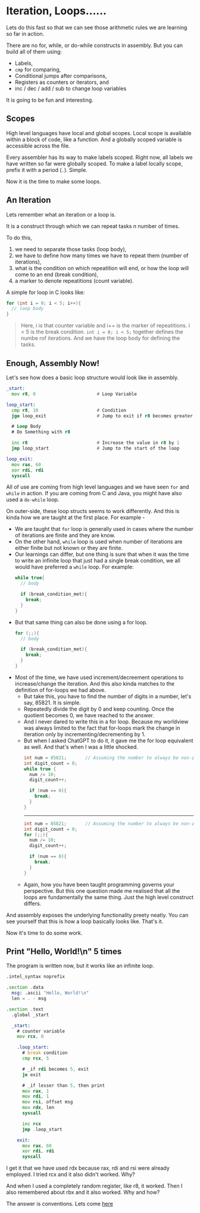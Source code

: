 # Iteration, Loops......

Lets do this fast so that we can see those arithmetic rules we are learning so far in action.

There are no for, while, or do-while constructs in assembly. But you can build all of them using:

  - Labels,
  - `cmp` for comparing,
  - Conditional jumps after comparisons,
  - Registers as counters or iterators, and
  - inc / dec / add / sub to change loop variables

It is going to be fun and interesting.

## Scopes

High level languages have local and global scopes. Local scope is available within a block of code, like a function. And a globally scoped variable is accessible across the file.

Every assembler has its way to make labels scoped. Right now, all labels we have written so far were globally scoped. To make a label locally scope, prefix it with a period (`.`). Simple.

Now it is the time to make some loops.

## An Iteration

Lets remember what an iteration or a loop is.

It is a construct through which we can repeat tasks *n* number of times.

To do this,
  1. we need to separate those tasks (loop body),
  2. we have to define how many times we have to repeat them (number of iterations),
  3. what is the condition on which repeatition will end, or how the loop will come to an end (break condition),
  4. a marker to denote repeatitions (count variable).

A simple for loop in C looks like:

```c
for (int i = 0; i < 5; i++){
  // loop body
}
```

> Here, i is that counter variable and i++ is the marker of repeatitions.
> i < 5 is the break condition.
> `int i = 0; i < 5;` together defines the numbe rof iterations.
> And we have the loop body for defining the tasks.

## Enough, Assembly Now!

Let's see how does a basic loop structure would look like in assembly.

```asm
_start:
  mov r8, 0                       # Loop Variable

loop_start:
  cmp r8, 10                      # Condition
  jge loop_exit                   # Jump to exit if r8 becomes greater than or equal to 10

  # Loop Body
  # Do Something with r8

  inc r8                          # Increase the value in r8 by 1
  jmp loop_start                  # Jump to the start of the loop

loop_exit:
  mov rax, 60
  xor rdi, rdi
  syscall
```

All of use are coming from high level languages and we have seen `for` and `while` in action. If you are coming from C and Java, you might have also used a `do-while` loop.

On outer-side, these loop structs seems to work differently. And this is kinda how we are taught at the first place. For example -
  - We are taught that `for` loop is generally used in cases where the number of iterations are finite and they are know.
  - On the other hand, `while` loop is used when number of iterations are either finite but not known or they are finite.
  - Our learnings can differ, but one thing is sure that when it was the time to write an infinite loop that just had a single break condition, we all would have preferred a `while` loop. For example:
    ```c
    while true{
      // body

      if (break_condition_met){
        break;
      }
    }
    ```
  - But that same thing can also be done using a for loop.
    ```c
    for (;;){
      // body

      if (break_condition_met){
        break;
      }
    }
    ```
  - Most of the time, we have used increment/decreement operations to increase/change the iteration. And this also kinda matches to the definition of for-loops we had above.
    - But take this, you have to find the number of digits in a number, let's say, 85821. It is simple.
    - Repeatedly divide the digit by 0 and keep counting. Once the quotient becomes 0, we have reached to the answer.
    - And I never dared to write this in a for loop. Because my worldview was always limited to the fact that for-loops mark the change in iteration only by incrementing/decrementing by 1.
    - But when I asked ChatGPT to do it, it gave me the for loop equivalent as well. And that's when I was a little shocked.
      ```c
      int num = 85821;       // Assuming the number to always be non-zero
      int digit_count = 0;
      while true {
        num /= 10;
        digit_count++;

        if (num == 0){
          break;
        }
      }
      ```
      ----
      ```c
      int num = 85821;       // Assuming the number to always be non-zero
      int digit_count = 0;
      for (;;){
        num /= 10;
        digit_count++;

        if (num == 0){
          break;
        }
      }
      ```
    - Again, how you have been taught programming governs your perspective. But this one question made me realised that all the loops are fundamentally the same thing. Just the high level construct differs.

And assembly exposes the underlying functionality preety neatly. You can see yourself that this is how a loop basically looks like. That's it.

Now it's time to do some work.

## Print "Hello, World!\n" 5 times

The program is written now, but it works like an infinite loop.

```asm
.intel_syntax noprefix

.section .data
  msg: .ascii "Hello, World!\n"
  len = . - msg

.section .text
  .global _start

  _start:
    # counter variable
    mov rcx, 0

    .loop_start:
      # break condition
      cmp rcx, 5

      # _if rdi becomes 5, exit
      je exit

      # _if lesser than 5, then print
      mov rax, 1
      mov rdi, 1
      mov rsi, offset msg
      mov rdx, len
      syscall

      inc rcx
      jmp .loop_start

    exit:
      mov rax, 60
      xor rdi, rdi
      syscall

```

I get it that we have used rdx because rax, rdi and rsi were already employed. I tried rcx and it also didn't worked. Why?

And when I used a completely random register, like r8, it worked. Then I also remembered about rbx and it also worked. Why and how?

The answer is conventions. Lets come [here](./conventions.md)